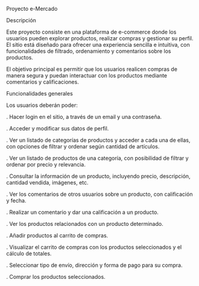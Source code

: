 Proyecto e-Mercado


Descripción

Este proyecto consiste en una plataforma de e-commerce donde los usuarios pueden explorar productos, realizar compras y gestionar su perfil. El sitio está diseñado para ofrecer una experiencia sencilla e intuitiva, con funcionalidades de filtrado, ordenamiento y comentarios sobre los productos.

El objetivo principal es permitir que los usuarios realicen compras de manera segura y puedan interactuar con los productos mediante comentarios y calificaciones.


Funcionalidades generales

Los usuarios deberán poder:

. Hacer login en el sitio, a través de un email y una contraseña.

. Acceder y modificar sus datos de perfil.

. Ver un listado de categorías de productos y acceder a cada una de ellas, con opciones de filtrar y ordenar según cantidad de artículos.

. Ver un listado de productos de una categoría, con posibilidad de filtrar y ordenar por precio y relevancia.

. Consultar la información de un producto, incluyendo precio, descripción, cantidad vendida, imágenes, etc.

. Ver los comentarios de otros usuarios sobre un producto, con calificación y fecha.

. Realizar un comentario y dar una calificación a un producto.

. Ver los productos relacionados con un producto determinado.

. Añadir productos al carrito de compras.

. Visualizar el carrito de compras con los productos seleccionados y el cálculo de totales.

. Seleccionar tipo de envío, dirección y forma de pago para su compra.

. Comprar los productos seleccionados.
